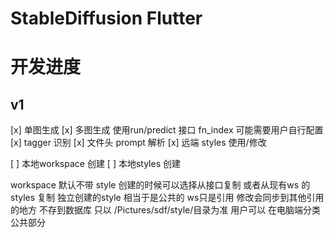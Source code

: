 # StableDiffusion Flutter 


# 开发进度
## v1
[x] 单图生成
[x] 多图生成 使用run/predict 接口 fn_index 可能需要用户自行配置
[x] tagger 识别
[x] 文件头 prompt 解析
[x] 远端 styles 使用/修改

[ ] 本地workspace 创建
[ ] 本地styles 创建


workspace 默认不带 style 创建的时候可以选择从接口复制  或者从现有ws 的 styles 复制
独立创建的style 相当于是公共的 ws只是引用  修改会同步到其他引用的地方  不存到数据库  只以 /Pictures/sdf/style/目录为准  用户可以 在电脑端分类公共部分


